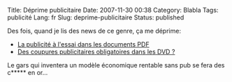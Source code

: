 Title: Déprime publicitaire
Date: 2007-11-30 00:38
Category: Blabla
Tags: publicité
Lang: fr
Slug: deprime-publicitaire
Status: published

Des fois, quand je lis des news de ce genre, ça me déprime:

- [La publicité à l'essai dans les documents
  PDF](http://www.generation-nt.com/yahoo-adobe-pdf-publicite-actualite-50039.html)
- [Des coupures publicitaires obligatoires dans les DVD
  ?](http://www.generation-nt.com/dvd-video-publicite-coupures-publicitaires-ibm-brevet-uspto-actualite-49961.html)

Le gars qui inventera un modèle économique rentable sans pub se fera des c\*\*\*\*\* en or...
